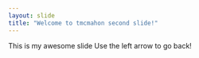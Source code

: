 ```yaml
---
layout: slide
title: "Welcome to tmcmahon second slide!"
---
```

This is my awesome slide
Use the left arrow to go back!
